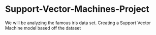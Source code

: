 # Support-Vector-Machines-Project
We will be analyzing the famous iris data set. Creating a Support Vector Machine model based off the dataset
